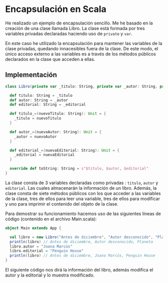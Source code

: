 # Encapsulación en Scala
He realizado un ejemplo de encapsulación sencillo. Me he basado en la creación de una clase llamada Libro. La clase está formada por tres variables privadas declaradas haciendo uso de `private` y `var`.

En este caso he utilizado la encapsulación para mantener las variables de la clase privadas, quedando innacesibles fuera de la clase. De este modo,
el único acceso externo a las variables es a través de los métodos públicos declarados en la clase que acceden a ellas. 

## Implementación

```scala
class Libro(private var _titulo: String, private var _autor: String, private var _editorial: String) {

  def titulo: String = _titulo
  def autor: String = _autor
  def editorial: String = _editorial

  def titulo_=(nuevoTitulo: String): Unit = {
    _titulo = nuevoTitulo
  }

  def autor_=(nuevoAutor: String): Unit = {
    _autor = nuevoAutor
  }

  def editorial_=(nuevaEditorial: String): Unit = {
    _editorial = nuevaEditorial
  }

  override def toString: String = s"$titulo, $autor, $editorial"
}
```

La clase consta de 3 variables declaradas como privadas : `titulo`, `autor` y `editorial`. Las cuales almacenarán la información de un libro.
Además, la clase consta de siete métodos públicos con los que acceder a las variables de la clase, tres de ellos para leer una variable, tres de ellos para modificar y uno para imprimir el contenido del objeto de la clase.


Para demostrar su funcionamiento hacemos uso de las siguientes líneas de código (contenido en el archivo Main.scala):

```scala
object Main extends App {

  val libro = new Libro("Antes de diciembre", "Autor desconocido", "Planeta")
  println(libro) // Antes de diciembre, Autor desconocido, Planeta
  libro.autor = "Joana Marcús"
  libro.editorial = "Penguin House"
  println(libro) // Antes de diciembre, Joana Marcús, Penguin House
}

```

El siguiente código nos dirá la información del libro, además modifica el autor y la editorial y lo muestra modificado.
